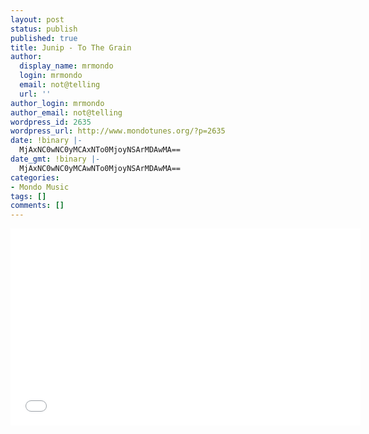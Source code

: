 ```yaml
---
layout: post
status: publish
published: true
title: Junip - To The Grain
author:
  display_name: mrmondo
  login: mrmondo
  email: not@telling
  url: ''
author_login: mrmondo
author_email: not@telling
wordpress_id: 2635
wordpress_url: http://www.mondotunes.org/?p=2635
date: !binary |-
  MjAxNC0wNC0yMCAxNTo0MjoyNSArMDAwMA==
date_gmt: !binary |-
  MjAxNC0wNC0yMCAwNTo0MjoyNSArMDAwMA==
categories:
- Mondo Music
tags: []
comments: []
---
```

<iframe width="560" height="315" src="//www.youtube.com/embed/QnrMLKJr7eY" frameborder="0"> </iframe>
